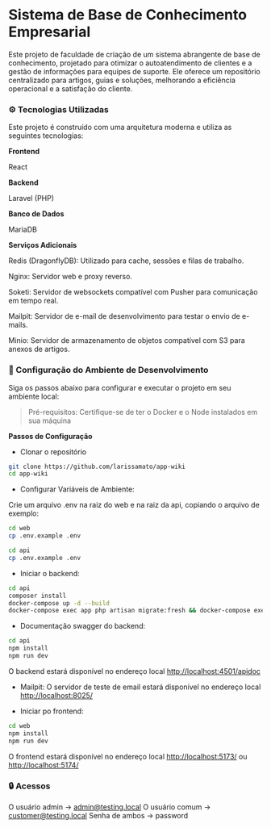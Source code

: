 # Sistema de Base de Conhecimento Empresarial
Este projeto de faculdade de criação de um sistema abrangente de base de conhecimento, projetado para otimizar o autoatendimento de clientes e a gestão de informações para equipes de suporte. Ele oferece um repositório centralizado para artigos, guias e soluções, melhorando a eficiência operacional e a satisfação do cliente.

### ⚙️ Tecnologias Utilizadas
Este projeto é construído com uma arquitetura moderna e utiliza as seguintes tecnologias:

**Frontend**

React

**Backend**

Laravel (PHP)

**Banco de Dados**

MariaDB

**Serviços Adicionais**

Redis (DragonflyDB): Utilizado para cache, sessões e filas de trabalho.

Nginx: Servidor web e proxy reverso.

Soketi: Servidor de websockets compatível com Pusher para comunicação em tempo real.

Mailpit: Servidor de e-mail de desenvolvimento para testar o envio de e-mails.

Minio: Servidor de armazenamento de objetos compatível com S3 para anexos de artigos.

### 🚀 Configuração do Ambiente de Desenvolvimento
Siga os passos abaixo para configurar e executar o projeto em seu ambiente local:

>Pré-requisitos:
Certifique-se de ter o Docker e o Node instalados em sua máquina

**Passos de Configuração**
- Clonar o repositório
```bash
git clone https://github.com/larissamato/app-wiki
cd app-wiki
```

- Configurar Variáveis de Ambiente:

Crie um arquivo .env na raiz do web e na raiz da api, copiando o arquivo de exemplo:
```bash
cd web
cp .env.example .env

cd api
cp .env.example .env
```

- Iniciar o backend:
```bash
cd api
composer install
docker-compose up -d --build
docker-compose exec app php artisan migrate:fresh && docker-compose exec app php artisan db:seed --class TestingAppWebSeeder
```
- Documentação swagger do backend:
```bash
cd api
npm install
npm run dev
```
O backend estará disponível no endereço local [http://localhost:4501/apidoc](http://localhost:4501/apidoc)

- Mailpit:
O servidor de teste de email estará disponível no endereço local [http://localhost:8025/](http://localhost:8025/)

- Iniciar po frontend:
```bash
cd web
npm install
npm run dev
```
O frontend estará disponível no endereço local [http://localhost:5173/](http://localhost:5173/) ou [http://localhost:5174/](http://localhost:5174/)

### 🔒 Acessos
O usuário admin -> admin@testing.local
O usuário comum -> customer@testing.local
Senha de ambos -> password

